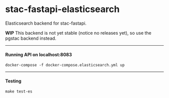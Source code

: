# stac-fastapi-elasticsearch

Elasticsearch backend for stac-fastapi. 

**WIP** This backend is not yet stable (notice no releases yet), so use the pgstac backend instead.

------
#### Running API on localhost:8083

```docker-compose -f docker-compose.elasticsearch.yml up```

------
#### Testing

```make test-es```
